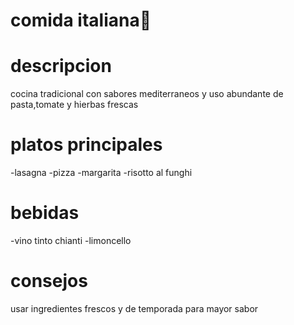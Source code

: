 # comida italiana🍝

# descripcion
cocina tradicional con sabores mediterraneos y uso abundante de pasta,tomate y hierbas frescas 

# platos principales 
-lasagna
-pizza
-margarita
-risotto al funghi

# bebidas 
-vino tinto chianti
-limoncello

# consejos 
usar ingredientes frescos y de temporada para mayor sabor 

